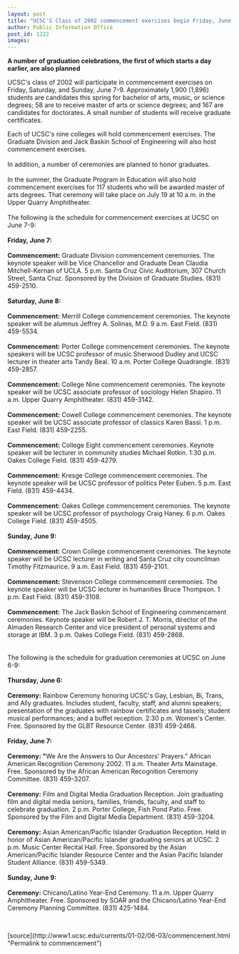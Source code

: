 ```yaml
---
layout: post
title: "UCSC'S Class of 2002 commencement exercises begin Friday, June 7"
author: Public Information Office
post_id: 1222
images:
---
```


<p>
  <b>A number of graduation celebrations, the first of which starts a day earlier, are also planned</b>
</p>
<p>
  UCSC's class of 2002 will participate in commencement exercises on Friday, Saturday, and Sunday, June 7-9. Approximately 1,900 (1,896) students are candidates this spring for bachelor of arts, music, or science degrees; 58 are to receive master of arts or science degrees; and 167 are candidates for doctorates. A small number of students will receive graduate certificates.
</p>Each of UCSC's nine colleges will hold commencement exercises. The Graduate Division and Jack Baskin School of Engineering will also host commencement exercises.<br>
<br>
In addition, a number of ceremonies are planned to honor graduates.<br>
<br>
In the summer, the Graduate Program in Education will also hold commencement exercises for 117 students who will be awarded master of arts degrees. That ceremony will take place on July 19 at 10 a.m. in the Upper Quarry Amphitheater.<br>
<br>
The following is the schedule for commencement exercises at UCSC on June 7-9:<br>
<br>
<b>Friday, June 7:<br>
<br>
Commencement:</b> Graduate Division commencement ceremonies. The keynote speaker will be Vice Chancellor and Graduate Dean Claudia Mitchell-Kernan of UCLA. 5 p.m. Santa Cruz Civic Auditorium, 307 Church Street, Santa Cruz. Sponsored by the Division of Graduate Studies. (831) 459-2510.<br>
<br>
<b>Saturday, June 8:<br>
<br>
Commencement:</b> Merrill College commencement ceremonies. The keynote speaker will be alumnus Jeffrey A. Solinas, M.D. 9 a.m. East Field. (831) 459-5534.<br>
<br>
<b>Commencement:</b> Porter College commencement ceremonies. The keynote speakers will be UCSC professor of music Sherwood Dudley and UCSC lecturer in theater arts Tandy Beal. 10 a.m. Porter College Quadrangle. (831) 459-2857.<br>
<br>
<b>Commencement:</b> College Nine commencement ceremonies. The keynote speaker will be UCSC associate professor of sociology Helen Shapiro. 11 a.m. Upper Quarry Amphitheater. (831) 459-3142.<br>
<br>
<b>Commencement:</b> Cowell College commencement ceremonies. The keynote speaker will be UCSC associate professor of classics Karen Bassi. 1 p.m. East Field. (831) 459-2255.<br>
<br>
<b>Commencement:</b> College Eight commencement ceremonies. Keynote speaker will be lecturer in community studies Michael Rotkin. 1:30 p.m. Oakes College Field. (831) 459-4279.<br>
<br>
<b>Commencement:</b> Kresge College commencement ceremonies. The keynote speaker will be UCSC professor of politics Peter Euben. 5 p.m. East Field. (831) 459-4434.<br>
<br>
<b>Commencement:</b> Oakes College commencement ceremonies. The keynote speaker will be UCSC professor of psychology Craig Haney. 6 p.m. Oakes College Field. (831) 459-4505.<br>
<br>
<b>Sunday, June 9:<br>
<br>
Commencement:</b> Crown College commencement ceremonies. The keynote speaker will be UCSC lecturer in writing and Santa Cruz city councilman Timothy Fitzmaurice. 9 a.m. East Field. (831) 459-2101.<br>
<br>
<b>Commencement:</b> Stevenson College commencement ceremonies. The keynote speaker will be UCSC lecturer in humanities Bruce Thompson. 1 p.m. East Field. (831) 459-3108.<br>
<br>
<b>Commencement:</b> The Jack Baskin School of Engineering commencement ceremonies. Keynote speaker will be Robert J. T. Morris, director of the Almaden Research Center and vice president of personal systems and storage at IBM. 3 p.m. Oakes College Field. (831) 459-2868.<br>
<br>
<br>
The following is the schedule for graduation ceremonies at UCSC on June 6-9:<br>
<br>
<b>Thursday, June 6:<br>
<br>
Ceremony:</b> Rainbow Ceremony honoring UCSC's Gay, Lesbian, Bi, Trans, and Ally graduates. Includes student, faculty, staff, and alumni speakers; presentation of the graduates with rainbow certificates and tassels; student musical performances; and a buffet reception. 2:30 p.m. Women's Center. Free. Sponsored by the GLBT Resource Center. (831) 459-2468.<br>
<br>
<b>Friday, June 7:<br>
<br>
Ceremony: "</b>We Are the Answers to Our Ancestors' Prayers." African American Recognition Ceremony 2002. 11 a.m. Theater Arts Mainstage. Free. Sponsored by the African American Recognition Ceremony Committee. (831) 459-3207.<br>
<br>
<b>Ceremony:</b> Film and Digital Media Graduation Reception. Join graduating film and digital media seniors, families, friends, faculty, and staff to celebrate graduation. 2 p.m. Porter College, Fish Pond Patio. Free. Sponsored by the Film and Digital Media Department. (831) 459-3204.<br>
<br>
<b>Ceremony:</b> Asian American/Pacific Islander Graduation Reception. Held in honor of Asian American/Pacific Islander graduating seniors at UCSC. 2 p.m. Music Center Recital Hall. Free. Sponsored by the Asian American/Pacific Islander Resource Center and the Asian Pacific Islander Student Alliance. (831) 459-5349.<br>
<br>
<b>Sunday, June 9:<br>
<br>
Ceremony:</b> Chicano/Latino Year-End Ceremony. 11 a.m. Upper Quarry Amphitheater. Free. Sponsored by SOAR and the Chicano/Latino Year-End Ceremony Planning Committee. (831) 425-1484.
<p>
  <br>

</p>
<p>

</p>
[source](http://www1.ucsc.edu/currents/01-02/06-03/commencement.html "Permalink to commencement")
